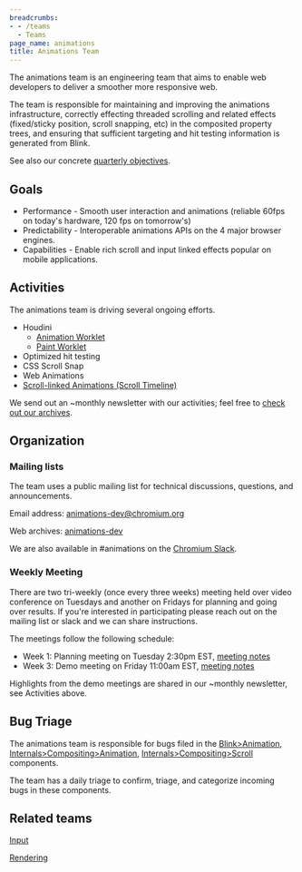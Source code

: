 ```yaml
---
breadcrumbs:
- - /teams
  - Teams
page_name: animations
title: Animations Team
---
```


The animations team is an engineering team that aims to enable web developers to
deliver a smoother more responsive web.

The team is responsible for maintaining and improving the animations
infrastructure, correctly effecting threaded scrolling and related effects
(fixed/sticky position, scroll snapping, etc) in the composited property trees,
and ensuring that sufficient targeting and hit testing information is generated
from Blink.

See also our concrete [quarterly
objectives](/teams/animations/animation-objectives).

## Goals

*   Performance - Smooth user interaction and animations (reliable 60fps
            on today's hardware, 120 fps on tomorrow's)
*   Predictability - Interoperable animations APIs on the 4 major
            browser engines.
*   Capabilities - Enable rich scroll and input linked effects popular
            on mobile applications.

## Activities

The animations team is driving several ongoing efforts.

*   Houdini
    *   [Animation Worklet](/teams/animations/animation-worklet)
    *   [Paint Worklet](/teams/animations/paint-worklet)
*   Optimized hit testing
*   CSS Scroll Snap
*   Web Animations
*   [Scroll-linked Animations (Scroll
            Timeline)](https://drafts.csswg.org/scroll-animations)

We send out an ~monthly newsletter with our activities; feel free to [check out
our archives](/teams/animations/highlights-archive).

## Organization

### Mailing lists

The team uses a public mailing list for technical discussions, questions, and
announcements.

Email address: [animations-dev@chromium.org](mailto:animations-dev@chromium.org)

Web archives:
[animations-dev](https://groups.google.com/a/chromium.org/forum/#!forum/animations-dev)

We are also available in #animations on the [Chromium
Slack](https://docs.google.com/document/d/1nCqDQEF2pW5cUMNBBZPP20DZ7TVCu58ylhCk_Q8LqU4/edit).

### Weekly Meeting

There are two tri-weekly (once every three weeks) meeting held over video
conference on Tuesdays and another on Fridays for planning and going over
results. If you're interested in participating please reach out on the mailing
list or slack and we can share instructions.

The meetings follow the following schedule:

*   Week 1: Planning meeting on Tuesday 2:30pm EST, [meeting
            notes](http://bit.ly/animations-team-planning)
*   Week 3: Demo meeting on Friday 11:00am EST, [meeting
            notes](https://docs.google.com/document/d/15SH-FgMd0jPtUcPs_3A_JI9sOwmA1JrEZOHvIM8wIm0/edit)

Highlights from the demo meetings are shared in our ~monthly newsletter, see
Activities above.

## Bug Triage

The animations team is responsible for bugs filed in the
[Blink&gt;Animation](https://bugs.chromium.org/p/chromium/issues/list),
[Internals&gt;Compositing&gt;Animation](https://bugs.chromium.org/p/chromium/issues/list),
[Internals&gt;Compositing&gt;Scroll](https://bugs.chromium.org/p/chromium/issues/list)
components.

The team has a daily triage to confirm, triage, and categorize incoming bugs in
these components.

## Related teams

[Input](/teams/input-dev)

[Rendering](/teams/rendering)